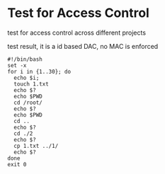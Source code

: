 # Test for Access Control 

test for access control across different projects

test result, it is a id based DAC, no MAC is enforced

```
#!/bin/bash
set -x
for i in {1..30}; do 
  echo $i; 
  touch 1.txt
  echo $?
  echo $PWD
  cd /root/
  echo $?
  echo $PWD
  cd ..
  echo $?
  cd ./2
  echo $?
  cp 1.txt ../1/
  echo $?
done
exit 0



```
